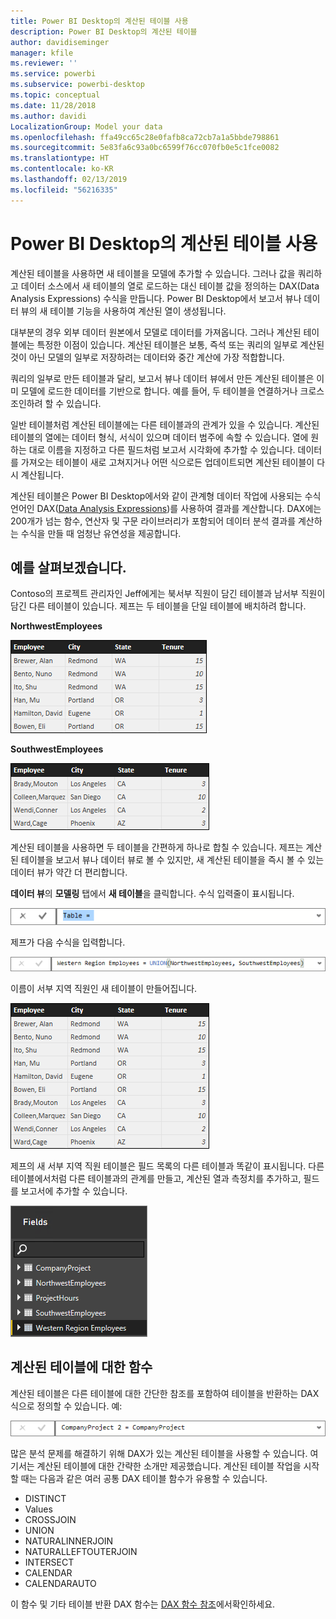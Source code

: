 ```yaml
---
title: Power BI Desktop의 계산된 테이블 사용
description: Power BI Desktop의 계산된 테이블
author: davidiseminger
manager: kfile
ms.reviewer: ''
ms.service: powerbi
ms.subservice: powerbi-desktop
ms.topic: conceptual
ms.date: 11/28/2018
ms.author: davidi
LocalizationGroup: Model your data
ms.openlocfilehash: ffa49cc65c28e0fafb8ca72cb7a1a5bbde798861
ms.sourcegitcommit: 5e83fa6c93a0bc6599f76cc070fb0e5c1fce0082
ms.translationtype: HT
ms.contentlocale: ko-KR
ms.lasthandoff: 02/13/2019
ms.locfileid: "56216335"
---
```

# <a name="using-calculated-tables-in-power-bi-desktop"></a>Power BI Desktop의 계산된 테이블 사용
계산된 테이블을 사용하면 새 테이블을 모델에 추가할 수 있습니다. 그러나 값을 쿼리하고 데이터 소스에서 새 테이블의 열로 로드하는 대신 테이블 값을 정의하는 DAX(Data Analysis Expressions) 수식을 만듭니다. Power BI Desktop에서 보고서 뷰나 데이터 뷰의 새 테이블 기능을 사용하여 계산된 열이 생성됩니다.

대부분의 경우 외부 데이터 원본에서 모델로 데이터를 가져옵니다. 그러나 계산된 테이블에는 특정한 이점이 있습니다. 계산된 테이블은 보통, 즉석 또는 쿼리의 일부로 계산된 것이 아닌 모델의 일부로 저장하려는 데이터와 중간 계산에 가장 적합합니다.

쿼리의 일부로 만든 테이블과 달리, 보고서 뷰나 데이터 뷰에서 만든 계산된 테이블은 이미 모델에 로드한 데이터를 기반으로 합니다. 예를 들어, 두 테이블을 연결하거나 크로스 조인하려 할 수 있습니다.

일반 테이블처럼 계산된 테이블에는 다른 테이블과의 관계가 있을 수 있습니다. 계산된 테이블의 열에는 데이터 형식, 서식이 있으며 데이터 범주에 속할 수 있습니다. 열에 원하는 대로 이름을 지정하고 다른 필드처럼 보고서 시각화에 추가할 수 있습니다.  데이터를 가져오는 테이블이 새로 고쳐지거나 어떤 식으로든 업데이트되면 계산된 테이블이 다시 계산됩니다.

계산된 테이블은 Power BI Desktop에서와 같이 관계형 데이터 작업에 사용되는 수식 언어인 DAX([Data Analysis Expressions](https://msdn.microsoft.com/library/gg413422.aspx))를 사용하여 결과를 계산합니다. DAX에는 200개가 넘는 함수, 연산자 및 구문 라이브러리가 포함되어 데이터 분석 결과를 계산하는 수식을 만들 때 엄청난 유연성을 제공합니다.

## <a name="lets-look-at-an-example"></a>예를 살펴보겠습니다.
Contoso의 프로젝트 관리자인 Jeff에게는 북서부 직원이 담긴 테이블과 남서부 직원이 담긴 다른 테이블이 있습니다. 제프는 두 테이블을 단일 테이블에 배치하려 합니다.

**NorthwestEmployees**

 ![](media/desktop-calculated-tables/calctables_nwempl.png)

**SouthwestEmployees**

 ![](media/desktop-calculated-tables/calctables_swempl.png)

계산된 테이블을 사용하면 두 테이블을 간편하게 하나로 합칠 수 있습니다. 제프는 계산된 테이블을 보고서 뷰나 데이터 뷰로 볼 수 있지만, 새 계산된 테이블을 즉시 볼 수 있는 데이터 뷰가 약간 더 편리합니다.

**데이터 뷰**의 **모델링** 탭에서 **새 테이블**을 클릭합니다. 수식 입력줄이 표시됩니다.

 ![](media/desktop-calculated-tables/calctables_formulabarempty.png)

제프가 다음 수식을 입력합니다.

 ![](media/desktop-calculated-tables/calctables_formulabarformula.png)

이름이 서부 지역 직원인 새 테이블이 만들어집니다.

 ![](media/desktop-calculated-tables/calctables_westregionempl.png)

제프의 새 서부 지역 직원 테이블은 필드 목록의 다른 테이블과 똑같이 표시됩니다. 다른 테이블에서처럼 다른 테이블과의 관계를 만들고, 계산된 열과 측정치를 추가하고, 필드를 보고서에 추가할 수 있습니다.

 ![](media/desktop-calculated-tables/calctables_fieldlist.png)

## <a name="functions-for-calculated-tables"></a>계산된 테이블에 대한 함수
계산된 테이블은 다른 테이블에 대한 간단한 참조를 포함하여 테이블을 반환하는 DAX 식으로 정의할 수 있습니다. 예:

 ![](media/desktop-calculated-tables/calctables_formulabarsimpleformula.png)

많은 분석 문제를 해결하기 위해 DAX가 있는 계산된 테이블을 사용할 수 있습니다. 여기서는 계산된 테이블에 대한 간략한 소개만 제공했습니다. 계산된 테이블 작업을 시작할 때는 다음과 같은 여러 공통 DAX 테이블 함수가 유용할 수 있습니다.

* DISTINCT
* Values
* CROSSJOIN
* UNION
* NATURALINNERJOIN
* NATURALLEFTOUTERJOIN
* INTERSECT
* CALENDAR
* CALENDARAUTO

이 함수 및 기타 테이블 반환 DAX 함수는 [DAX 함수 참조](https://msdn.microsoft.com/ee634396.aspx)에서확인하세요.

